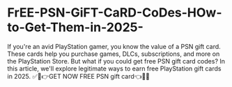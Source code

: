 # FrEE-PSN-GiFT-CaRD-CoDes-HOw-to-Get-Them-in-2025-
If you're an avid PlayStation gamer, you know the value of a PSN gift card. These cards help you purchase games, DLCs, subscriptions, and more on the PlayStation Store. But what if you could get free PSN gift card codes? In this article, we'll explore legitimate ways to earn free PlayStation gift cards in 2025.
✅🎉👉GET NOW FREE PSN gift card👈🎉✅
